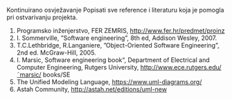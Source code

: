 Kontinuirano osvježavanje
Popisati sve reference i literaturu koja je pomogla pri ostvarivanju projekta.
1. Programsko inženjerstvo, FER ZEMRIS, http://www.fer.hr/predmet/proinz
2. I. Sommerville, ”Software engineering”, 8th ed, Addison Wesley, 2007.
3. T.C.Lethbridge, R.Langaniere, ”Object-Oriented Software Engineering”, 2nd
ed. McGraw-Hill, 2005.
4. I. Marsic, Software engineering book“, Department of Electrical and Computer
Engineering, Rutgers University, http://www.ece.rutgers.edu/˜marsic/
books/SE
5. The Unified Modeling Language, https://www.uml-diagrams.org/
6. Astah Community, http://astah.net/editions/uml-new